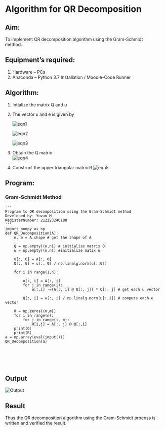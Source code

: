 # Algorithm for QR Decomposition
## Aim:
To implement QR decomposition algorithm using the Gram-Schmidt method.
## Equipment’s required:
1.	Hardware – PCs
2.	Anaconda – Python 3.7 Installation / Moodle-Code Runner
## Algorithm:
1.	Intialize the matrix Q and u
2.	The vector u and e is given by

    ![eqn1](./ex4.jpg)

    ![eqn2](./ex6.jpg)

    ![eqn3](./ex3.jpg)

3.	Obtain the Q matrix   
    ![eqn4](./ex1.jpg)
4.	Construct the upper triangular matrix R
    ![eqn5](./ex2.jpg)



## Program:
### Gram-Schmidt Method
```
''' 
Program to QR decomposition using the Gram-Schmidt method
Developed by: Yuvan M
RegisterNumber: 212223240188
'''
import numpy as np
def QR_Decomposition(A):
    n, m = A.shape # get the shape of A
    
    Q = np.empty((n,n)) # initialize matrix Q
    u = np.empty((n,n)) #initialize matix u
    
    u[:, 0] = A[:, 0]
    Q[:, 0] = u[:, 0] / np.linalg.norm(u[:,0])
    
    for i in range(1,n):
        
        u[:, i] = A[:, i]
        for j in range(i):
            u[:,i] -=(A[:, i] @ Q[:, j]) * Q[:, j] # get each u vector
            
        Q[:, i] = u[:, i] / np.linalg.norm(u[:,i]) # compute each e vector
        
    R = np.zeros((n,m))
    for i in range(n):
        for j in range(i, m):
            R[i,j] = A[:, j] @ Q[:,i]
    print(Q)
    print(R)
a = np.array(eval(input()))
QR_Decomposition(a)






```

## Output
![Output](https://github.com/Yuvan291205/QRdecomposition/assets/138849170/bdd006da-985b-4fd9-94e5-878f1a3ea65a)


## Result
Thus the QR decomposition algorithm using the Gram-Schmidt process is written and verified the result.
